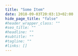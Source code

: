 ```yaml
---
title: "Some Item"
date: 2018-09-03T20:03:13+02:00
hide_page_title: "false"
#header_wrapper_class: ""
#seo_title: ""
#headline: ""
#subtitle: ""
#tagline: ""
#links: []
---
```

